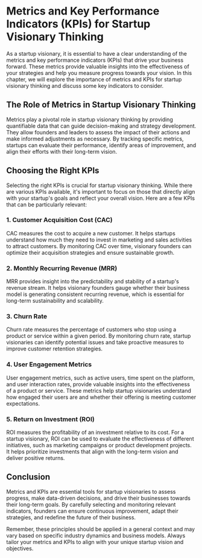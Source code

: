 Metrics and Key Performance Indicators (KPIs) for Startup Visionary Thinking
=====================================================================================

As a startup visionary, it is essential to have a clear understanding of the metrics and key performance indicators (KPIs) that drive your business forward. These metrics provide valuable insights into the effectiveness of your strategies and help you measure progress towards your vision. In this chapter, we will explore the importance of metrics and KPIs for startup visionary thinking and discuss some key indicators to consider.

The Role of Metrics in Startup Visionary Thinking
-------------------------------------------------

Metrics play a pivotal role in startup visionary thinking by providing quantifiable data that can guide decision-making and strategy development. They allow founders and leaders to assess the impact of their actions and make informed adjustments as necessary. By tracking specific metrics, startups can evaluate their performance, identify areas of improvement, and align their efforts with their long-term vision.

Choosing the Right KPIs
-----------------------

Selecting the right KPIs is crucial for startup visionary thinking. While there are various KPIs available, it's important to focus on those that directly align with your startup's goals and reflect your overall vision. Here are a few KPIs that can be particularly relevant:

### 1. Customer Acquisition Cost (CAC)

CAC measures the cost to acquire a new customer. It helps startups understand how much they need to invest in marketing and sales activities to attract customers. By monitoring CAC over time, visionary founders can optimize their acquisition strategies and ensure sustainable growth.

### 2. Monthly Recurring Revenue (MRR)

MRR provides insight into the predictability and stability of a startup's revenue stream. It helps visionary founders gauge whether their business model is generating consistent recurring revenue, which is essential for long-term sustainability and scalability.

### 3. Churn Rate

Churn rate measures the percentage of customers who stop using a product or service within a given period. By monitoring churn rate, startup visionaries can identify potential issues and take proactive measures to improve customer retention strategies.

### 4. User Engagement Metrics

User engagement metrics, such as active users, time spent on the platform, and user interaction rates, provide valuable insights into the effectiveness of a product or service. These metrics help startup visionaries understand how engaged their users are and whether their offering is meeting customer expectations.

### 5. Return on Investment (ROI)

ROI measures the profitability of an investment relative to its cost. For a startup visionary, ROI can be used to evaluate the effectiveness of different initiatives, such as marketing campaigns or product development projects. It helps prioritize investments that align with the long-term vision and deliver positive returns.

Conclusion
----------

Metrics and KPIs are essential tools for startup visionaries to assess progress, make data-driven decisions, and drive their businesses towards their long-term goals. By carefully selecting and monitoring relevant indicators, founders can ensure continuous improvement, adapt their strategies, and redefine the future of their business.

Remember, these principles should be applied in a general context and may vary based on specific industry dynamics and business models. Always tailor your metrics and KPIs to align with your unique startup vision and objectives.
